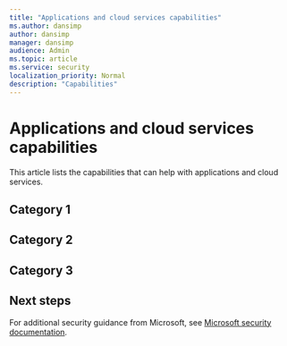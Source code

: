 ```yaml
---
title: "Applications and cloud services capabilities"
ms.author: dansimp
author: dansimp
manager: dansimp
audience: Admin
ms.topic: article
ms.service: security
localization_priority: Normal
description: "Capabilities"
---
```


# Applications and cloud services capabilities
This article lists the capabilities that can help with applications and cloud services.

## Category 1


## Category 2


## Category 3

## Next steps

For additional security guidance from Microsoft, see [Microsoft security documentation](/security/).
